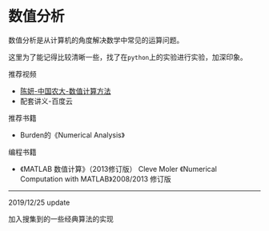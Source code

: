 # 数值分析

数值分析是从计算机的角度解决数学中常见的运算问题。

这里为了能记得比较清晰一些，找了在`python`上的实验进行实验，加深印象。

推荐视频

- [陈妍-中国农大-数值计算方法](https://www.bilibili.com/video/av27803928?from=search&seid=1984628040516151416)
- 配套讲义-百度云

推荐书籍

- Burden的《Numerical Analysis》

编程书籍

- 《MATLAB 数值计算》（2013修订版） Cleve Moler 《Numerical Computation with MATLAB》2008/2013 修订版

--------- 
2019/12/25 update

加入搜集到的一些经典算法的实现

